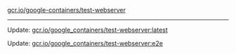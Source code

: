 [gcr.io/google-containers/test-webserver](https://hub.docker.com/r/cruse/test-webserver/tags/) 

----
Update: [gcr.io/google_containers/test-webserver:latest](https://hub.docker.com/r/cruse/test-webserver/tags/)

Update: [gcr.io/google_containers/test-webserver:e2e](https://hub.docker.com/r/cruse/test-webserver/tags/)

